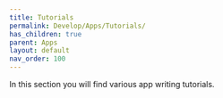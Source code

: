```yaml
---
title: Tutorials
permalink: Develop/Apps/Tutorials/
has_children: true
parent: Apps
layout: default
nav_order: 100
---
```


In this section you will find various app writing tutorials.
